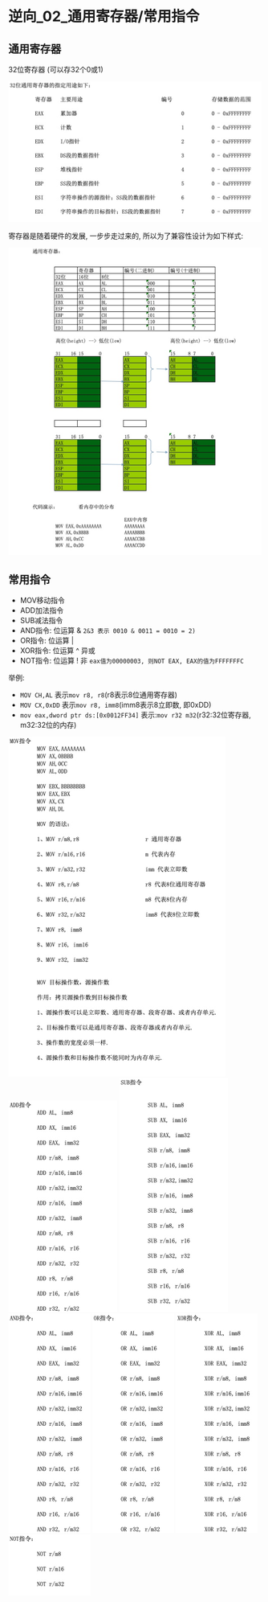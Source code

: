 # 逆向_02_通用寄存器/常用指令

## 通用寄存器

32位寄存器 (可以存32个0或1)

![32位](media/寄存器/15581096741443.jpg)

寄存器是随着硬件的发展, 一步步走过来的, 所以为了兼容性设计为如下样式: 

![-w595](media/寄存器/15581109759951.jpg)


## 常用指令

- MOV移动指令
- ADD加法指令
- SUB减法指令
- AND指令: 位运算 &  `2&3 表示 0010 & 0011 = 0010 = 2)`
- OR指令:  位运算 | 
- XOR指令: 位运算 ^ 异或
- NOT指令: 位运算 ! 非 `eax值为00000003, 则NOT EAX, EAX的值为FFFFFFFC`

举例: 

- `MOV CH,AL` 表示`mov r8, r8`(r8表示8位通用寄存器)
- `MOV CX,0xDD` 表示`mov r8, imm8`(imm8表示8立即数, 即0xDD)
- `mov eax,dword ptr ds:[0x0012FF34]` 表示:`mov r32 m32`(r32:32位寄存器, m32:32位的内存)

![](media/寄存器/15581114990353.jpg)
![](media/寄存器/15581115271618.jpg)
![](media/寄存器/15581116717398.jpg)
![](media/寄存器/15581116864688.jpg)
![](media/寄存器/15581116970836.jpg)
![](media/寄存器/15581117058801.jpg)
![](media/寄存器/15581117169065.jpg)